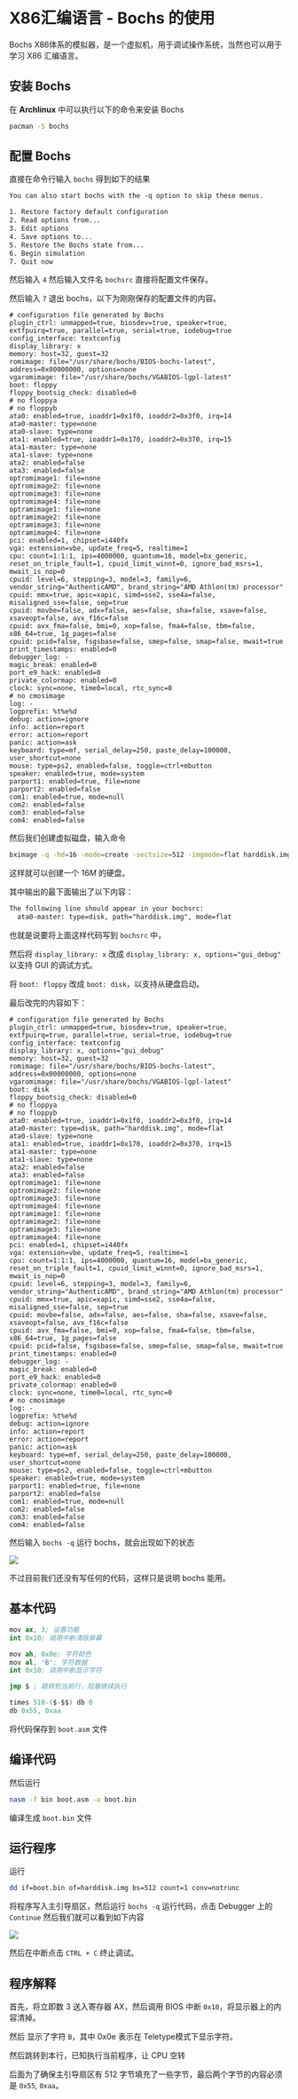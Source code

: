 # X86汇编语言 - Bochs 的使用

[annotation]: <id> (eedcc300-35f4-4174-9622-c336aa8d7881)
[annotation]: <status> (public)
[annotation]: <create_time> (2021-03-10 14:34:27)
[annotation]: <category> (计算机技术)
[annotation]: <tags> (汇编语言)
[annotation]: <comments> (false)
[annotation]: <topic> (x86汇编语言)
[annotation]: <index> (1)
[annotation]: <url> (http://blog.ccyg.studio/article/eedcc300-35f4-4174-9622-c336aa8d7881)

Bochs X86体系的模拟器，是一个虚拟机，用于调试操作系统，当然也可以用于学习 X86 汇编语言。

## 安装 Bochs

在 **Archlinux** 中可以执行以下的命令来安装 Bochs

```sh
pacman -S bochs
```

## 配置 Bochs

直接在命令行输入 `bochs` 得到如下的结果

```txt
You can also start bochs with the -q option to skip these menus.

1. Restore factory default configuration
2. Read options from...
3. Edit options
4. Save options to...
5. Restore the Bochs state from...
6. Begin simulation
7. Quit now
```

然后输入 `4` 然后输入文件名 `bochsrc` 直接将配置文件保存。

然后输入 `7` 退出 bochs，以下为刚刚保存的配置文件的内容。

```bochsrc
# configuration file generated by Bochs
plugin_ctrl: unmapped=true, biosdev=true, speaker=true, extfpuirq=true, parallel=true, serial=true, iodebug=true
config_interface: textconfig
display_library: x
memory: host=32, guest=32
romimage: file="/usr/share/bochs/BIOS-bochs-latest", address=0x00000000, options=none
vgaromimage: file="/usr/share/bochs/VGABIOS-lgpl-latest"
boot: floppy
floppy_bootsig_check: disabled=0
# no floppya
# no floppyb
ata0: enabled=true, ioaddr1=0x1f0, ioaddr2=0x3f0, irq=14
ata0-master: type=none
ata0-slave: type=none
ata1: enabled=true, ioaddr1=0x170, ioaddr2=0x370, irq=15
ata1-master: type=none
ata1-slave: type=none
ata2: enabled=false
ata3: enabled=false
optromimage1: file=none
optromimage2: file=none
optromimage3: file=none
optromimage4: file=none
optramimage1: file=none
optramimage2: file=none
optramimage3: file=none
optramimage4: file=none
pci: enabled=1, chipset=i440fx
vga: extension=vbe, update_freq=5, realtime=1
cpu: count=1:1:1, ips=4000000, quantum=16, model=bx_generic, reset_on_triple_fault=1, cpuid_limit_winnt=0, ignore_bad_msrs=1, mwait_is_nop=0
cpuid: level=6, stepping=3, model=3, family=6, vendor_string="AuthenticAMD", brand_string="AMD Athlon(tm) processor"
cpuid: mmx=true, apic=xapic, simd=sse2, sse4a=false, misaligned_sse=false, sep=true
cpuid: movbe=false, adx=false, aes=false, sha=false, xsave=false, xsaveopt=false, avx_f16c=false
cpuid: avx_fma=false, bmi=0, xop=false, fma4=false, tbm=false, x86_64=true, 1g_pages=false
cpuid: pcid=false, fsgsbase=false, smep=false, smap=false, mwait=true
print_timestamps: enabled=0
debugger_log: -
magic_break: enabled=0
port_e9_hack: enabled=0
private_colormap: enabled=0
clock: sync=none, time0=local, rtc_sync=0
# no cmosimage
log: -
logprefix: %t%e%d
debug: action=ignore
info: action=report
error: action=report
panic: action=ask
keyboard: type=mf, serial_delay=250, paste_delay=100000, user_shortcut=none
mouse: type=ps2, enabled=false, toggle=ctrl+mbutton
speaker: enabled=true, mode=system
parport1: enabled=true, file=none
parport2: enabled=false
com1: enabled=true, mode=null
com2: enabled=false
com3: enabled=false
com4: enabled=false
```

然后我们创建虚拟磁盘，输入命令

```sh
bximage -q -hd=16 -mode=create -sectsize=512 -imgmode=flat harddisk.img
```

这样就可以创建一个 $16M$ 的硬盘。

其中输出的最下面输出了以下内容：

```txt
The following line should appear in your bochsrc:
  ata0-master: type=disk, path="harddisk.img", mode=flat
```

也就是说要将上面这样代码写到 `bochsrc` 中，

然后将 `display_library: x` 改成 `display_library: x, options="gui_debug"` 
以支持 GUI 的调试方式。

将 `boot: floppy` 改成 `boot: disk`，以支持从硬盘启动。

最后改完的内容如下：

```bashsrc
# configuration file generated by Bochs
plugin_ctrl: unmapped=true, biosdev=true, speaker=true, extfpuirq=true, parallel=true, serial=true, iodebug=true
config_interface: textconfig
display_library: x, options="gui_debug"
memory: host=32, guest=32
romimage: file="/usr/share/bochs/BIOS-bochs-latest", address=0x00000000, options=none
vgaromimage: file="/usr/share/bochs/VGABIOS-lgpl-latest"
boot: disk
floppy_bootsig_check: disabled=0
# no floppya
# no floppyb
ata0: enabled=true, ioaddr1=0x1f0, ioaddr2=0x3f0, irq=14
ata0-master: type=disk, path="harddisk.img", mode=flat
ata0-slave: type=none
ata1: enabled=true, ioaddr1=0x170, ioaddr2=0x370, irq=15
ata1-master: type=none
ata1-slave: type=none
ata2: enabled=false
ata3: enabled=false
optromimage1: file=none
optromimage2: file=none
optromimage3: file=none
optromimage4: file=none
optramimage1: file=none
optramimage2: file=none
optramimage3: file=none
optramimage4: file=none
pci: enabled=1, chipset=i440fx
vga: extension=vbe, update_freq=5, realtime=1
cpu: count=1:1:1, ips=4000000, quantum=16, model=bx_generic, reset_on_triple_fault=1, cpuid_limit_winnt=0, ignore_bad_msrs=1, mwait_is_nop=0
cpuid: level=6, stepping=3, model=3, family=6, vendor_string="AuthenticAMD", brand_string="AMD Athlon(tm) processor"
cpuid: mmx=true, apic=xapic, simd=sse2, sse4a=false, misaligned_sse=false, sep=true
cpuid: movbe=false, adx=false, aes=false, sha=false, xsave=false, xsaveopt=false, avx_f16c=false
cpuid: avx_fma=false, bmi=0, xop=false, fma4=false, tbm=false, x86_64=true, 1g_pages=false
cpuid: pcid=false, fsgsbase=false, smep=false, smap=false, mwait=true
print_timestamps: enabled=0
debugger_log: -
magic_break: enabled=0
port_e9_hack: enabled=0
private_colormap: enabled=0
clock: sync=none, time0=local, rtc_sync=0
# no cmosimage
log: -
logprefix: %t%e%d
debug: action=ignore
info: action=report
error: action=report
panic: action=ask
keyboard: type=mf, serial_delay=250, paste_delay=100000, user_shortcut=none
mouse: type=ps2, enabled=false, toggle=ctrl+mbutton
speaker: enabled=true, mode=system
parport1: enabled=true, file=none
parport2: enabled=false
com1: enabled=true, mode=null
com2: enabled=false
com3: enabled=false
com4: enabled=false
```

然后输入 `bochs -q` 运行 bochs，就会出现如下的状态

![](./images/bochs-1.jpg)

不过目前我们还没有写任何的代码，这样只是说明 bochs 能用。

## 基本代码

```s
mov ax, 3; 设置功能
int 0x10; 调用中断清除屏幕

mov ah, 0x0e; 字符颜色
mov al, 'B'; 字符数据
int 0x10; 调用中断显示字符

jmp $ ; 跳转到当前行，阻塞继续执行

times 510-($-$$) db 0
db 0x55, 0xaa
```

将代码保存到 `boot.asm` 文件

## 编译代码

然后运行

```sh
nasm -f bin boot.asm -o boot.bin
```

编译生成 `boot.bin` 文件

## 运行程序

运行

```sh
dd if=boot.bin of=harddisk.img bs=512 count=1 conv=notrunc
```

将程序写入主引导扇区，然后运行 `bochs -q` 运行代码，点击 Debugger 上的 `Continue` 然后我们就可以看到如下内容 

![](./images/bochs-2.jpg)

然后在中断点击 `CTRL + C` 终止调试。

## 程序解释

首先，将立即数 3 送入寄存器 AX，然后调用 BIOS 中断 `0x10`，将显示器上的内容清掉。

然后 显示了字符 `B`，其中 0x0e 表示在 Teletype模式下显示字符。

然后跳转到本行，已知执行当前程序，让 CPU 空转

后面为了确保主引导扇区有 512 字节填充了一些字节，最后两个字节的内容必须是 `0x55`, `0xaa`。
